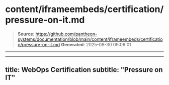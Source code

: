 # content/iframeembeds/certification/pressure-on-it.md

> **Source**: https://github.com/pantheon-systems/documentation/blob/main/content/iframeembeds/certification/pressure-on-it.md
> **Generated**: 2025-08-30 09:06:01

---

---
title: WebOps Certification
subtitle: "Pressure on IT"
---

<Partial file="certification-guide/pressure-on-it.md" />
